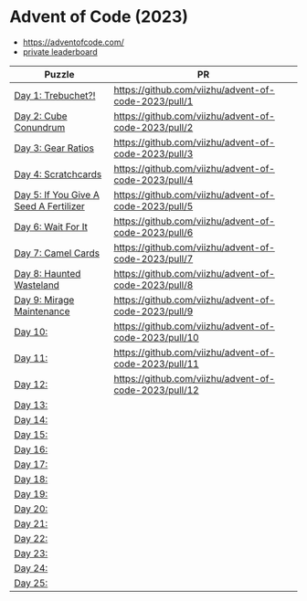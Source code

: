 # Advent of Code (2023)

* https://adventofcode.com/
* [private leaderboard](https://adventofcode.com/2023/leaderboard/private/view/123456)

| **Puzzle**                                                                    | **PR**                                                |
|-------------------------------------------------------------------------------|-------------------------------------------------------|
| [Day 1: Trebuchet?!](https://adventofcode.com/2023/day/1)                     | https://github.com/viizhu/advent-of-code-2023/pull/1  |
| [Day 2: Cube Conundrum](https://adventofcode.com/2023/day/2)                  | https://github.com/viizhu/advent-of-code-2023/pull/2  |
| [Day 3: Gear Ratios](https://adventofcode.com/2023/day/3)                     | https://github.com/viizhu/advent-of-code-2023/pull/3  |
| [Day 4: Scratchcards](https://adventofcode.com/2023/day/4)                    | https://github.com/viizhu/advent-of-code-2023/pull/4  |
| [Day 5: If You Give A Seed A Fertilizer](https://adventofcode.com/2023/day/5) | https://github.com/viizhu/advent-of-code-2023/pull/5  |
| [Day 6: Wait For It](https://adventofcode.com/2023/day/6)                     | https://github.com/viizhu/advent-of-code-2023/pull/6  |
| [Day 7: Camel Cards](https://adventofcode.com/2023/day/7)                     | https://github.com/viizhu/advent-of-code-2023/pull/7  |
| [Day 8: Haunted Wasteland](https://adventofcode.com/2023/day/8)               | https://github.com/viizhu/advent-of-code-2023/pull/8  |
| [Day 9: Mirage Maintenance](https://adventofcode.com/2023/day/9)              | https://github.com/viizhu/advent-of-code-2023/pull/9  |
| [Day 10: ](https://adventofcode.com/2023/day/10)                              | https://github.com/viizhu/advent-of-code-2023/pull/10 |
| [Day 11: ](https://adventofcode.com/2023/day/11)                              | https://github.com/viizhu/advent-of-code-2023/pull/11 |
| [Day 12: ](https://adventofcode.com/2023/day/12)                              | https://github.com/viizhu/advent-of-code-2023/pull/12 |
| [Day 13: ](https://adventofcode.com/2023/day/13)                              |  |
| [Day 14: ](https://adventofcode.com/2023/day/14)                              |  |
| [Day 15: ](https://adventofcode.com/2023/day/15)                              |  |
| [Day 16: ](https://adventofcode.com/2023/day/16)                              |  |
| [Day 17: ](https://adventofcode.com/2023/day/17)                              |  |
| [Day 18: ](https://adventofcode.com/2023/day/18)                              |  |
| [Day 19: ](https://adventofcode.com/2023/day/19)                              |  |
| [Day 20: ](https://adventofcode.com/2023/day/20)                              |  |
| [Day 21: ](https://adventofcode.com/2023/day/21)                              |  |
| [Day 22: ](https://adventofcode.com/2023/day/22)                              |  |
| [Day 23: ](https://adventofcode.com/2023/day/23)                              |  |
| [Day 24: ](https://adventofcode.com/2023/day/24)                              |  |
| [Day 25: ](https://adventofcode.com/2023/day/25)                              |  |

